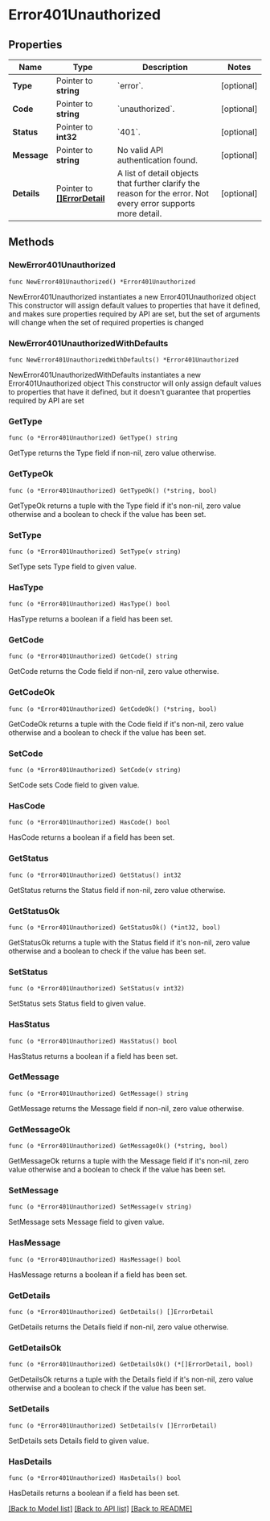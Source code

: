 # Error401Unauthorized

## Properties

Name | Type | Description | Notes
------------ | ------------- | ------------- | -------------
**Type** | Pointer to **string** | &#x60;error&#x60;. | [optional] 
**Code** | Pointer to **string** | &#x60;unauthorized&#x60;. | [optional] 
**Status** | Pointer to **int32** | &#x60;401&#x60;. | [optional] 
**Message** | Pointer to **string** | No valid API authentication found. | [optional] 
**Details** | Pointer to [**[]ErrorDetail**](ErrorDetail.md) | A list of detail objects that further clarify the reason for the error. Not every error supports more detail. | [optional] 

## Methods

### NewError401Unauthorized

`func NewError401Unauthorized() *Error401Unauthorized`

NewError401Unauthorized instantiates a new Error401Unauthorized object
This constructor will assign default values to properties that have it defined,
and makes sure properties required by API are set, but the set of arguments
will change when the set of required properties is changed

### NewError401UnauthorizedWithDefaults

`func NewError401UnauthorizedWithDefaults() *Error401Unauthorized`

NewError401UnauthorizedWithDefaults instantiates a new Error401Unauthorized object
This constructor will only assign default values to properties that have it defined,
but it doesn't guarantee that properties required by API are set

### GetType

`func (o *Error401Unauthorized) GetType() string`

GetType returns the Type field if non-nil, zero value otherwise.

### GetTypeOk

`func (o *Error401Unauthorized) GetTypeOk() (*string, bool)`

GetTypeOk returns a tuple with the Type field if it's non-nil, zero value otherwise
and a boolean to check if the value has been set.

### SetType

`func (o *Error401Unauthorized) SetType(v string)`

SetType sets Type field to given value.

### HasType

`func (o *Error401Unauthorized) HasType() bool`

HasType returns a boolean if a field has been set.

### GetCode

`func (o *Error401Unauthorized) GetCode() string`

GetCode returns the Code field if non-nil, zero value otherwise.

### GetCodeOk

`func (o *Error401Unauthorized) GetCodeOk() (*string, bool)`

GetCodeOk returns a tuple with the Code field if it's non-nil, zero value otherwise
and a boolean to check if the value has been set.

### SetCode

`func (o *Error401Unauthorized) SetCode(v string)`

SetCode sets Code field to given value.

### HasCode

`func (o *Error401Unauthorized) HasCode() bool`

HasCode returns a boolean if a field has been set.

### GetStatus

`func (o *Error401Unauthorized) GetStatus() int32`

GetStatus returns the Status field if non-nil, zero value otherwise.

### GetStatusOk

`func (o *Error401Unauthorized) GetStatusOk() (*int32, bool)`

GetStatusOk returns a tuple with the Status field if it's non-nil, zero value otherwise
and a boolean to check if the value has been set.

### SetStatus

`func (o *Error401Unauthorized) SetStatus(v int32)`

SetStatus sets Status field to given value.

### HasStatus

`func (o *Error401Unauthorized) HasStatus() bool`

HasStatus returns a boolean if a field has been set.

### GetMessage

`func (o *Error401Unauthorized) GetMessage() string`

GetMessage returns the Message field if non-nil, zero value otherwise.

### GetMessageOk

`func (o *Error401Unauthorized) GetMessageOk() (*string, bool)`

GetMessageOk returns a tuple with the Message field if it's non-nil, zero value otherwise
and a boolean to check if the value has been set.

### SetMessage

`func (o *Error401Unauthorized) SetMessage(v string)`

SetMessage sets Message field to given value.

### HasMessage

`func (o *Error401Unauthorized) HasMessage() bool`

HasMessage returns a boolean if a field has been set.

### GetDetails

`func (o *Error401Unauthorized) GetDetails() []ErrorDetail`

GetDetails returns the Details field if non-nil, zero value otherwise.

### GetDetailsOk

`func (o *Error401Unauthorized) GetDetailsOk() (*[]ErrorDetail, bool)`

GetDetailsOk returns a tuple with the Details field if it's non-nil, zero value otherwise
and a boolean to check if the value has been set.

### SetDetails

`func (o *Error401Unauthorized) SetDetails(v []ErrorDetail)`

SetDetails sets Details field to given value.

### HasDetails

`func (o *Error401Unauthorized) HasDetails() bool`

HasDetails returns a boolean if a field has been set.


[[Back to Model list]](../README.md#documentation-for-models) [[Back to API list]](../README.md#documentation-for-api-endpoints) [[Back to README]](../README.md)


